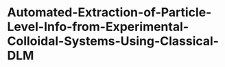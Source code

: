 # Automated-Extraction-of-Particle-Level-Info-from-Experimental-Colloidal-Systems-Using-Classical-DLM
